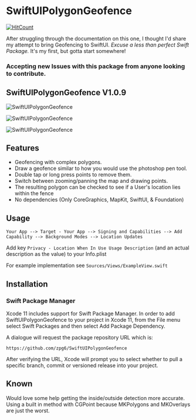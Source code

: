 # SwiftUIPolygonGeofence

[![HitCount](http://hits.dwyl.com/zpg6/SwiftUIPolygonGeofence.svg)](http://hits.dwyl.com/zpg6/SwiftUIPolygonGeofence)

After struggling through the documentation on this one, I thought I'd share my attempt to bring Geofencing to SwiftUI.
*Excuse a less than perfect Swift Package.* It's my first, but gotta start somewhere!

### Accepting new Issues with this package from anyone looking to contribute.


SwiftUIPolygonGeofence V1.0.9
----------

![SwiftUIPolygonGeofence](https://raw.githubusercontent.com/zpg6/SwiftUIPolygonGeofence/master/src/screen1-mockup.png)

![SwiftUIPolygonGeofence](https://raw.githubusercontent.com/zpg6/SwiftUIPolygonGeofence/master/src/screen2-mockup.png)

![SwiftUIPolygonGeofence](https://raw.githubusercontent.com/zpg6/SwiftUIPolygonGeofence/master/src/screen3-mockup.png)



Features
----------
- Geofencing with complex polygons.
- Draw a geofence similar to how you would use the photoshop pen tool.
- Double tap or long press points to remove them.
- Switch between zooming/panning the map and drawing points.
- The resulting polygon can be checked to see if a User's location lies within the fence
- No dependencies (Only CoreGraphics, MapKit, SwiftUI, & Foundation)


Usage
----------

```Your App --> Target - Your App --> Signing and Capabilities --> Add Capability --> Background Modes --> Location Updates```

Add key ```Privacy - Location When In Use Usage Description``` (and an actual description as the value) to your Info.plist


For example implementation see ```Sources/Views/ExampleView.swift```


Installation
----------

### Swift Package Manager

Xcode 11 includes support for Swift Package Manager. In order to add SwiftUIPolygonGeofence to your project in Xcode 11, from the File menu select Swift Packages and then select Add Package Dependency.

A dialogue will request the package repository URL which is:

```
https://github.com/zpg6/SwiftUIPolygonGeofence
```

After verifying the URL, Xcode will prompt you to select whether to pull a specific branch, commit or versioned release into your project.



Known
----------

Would love some help getting the inside/outside detection more accurate. 
Using a built in method with CGPoint because MKPolygons and MKOverlays are just the worst. 

